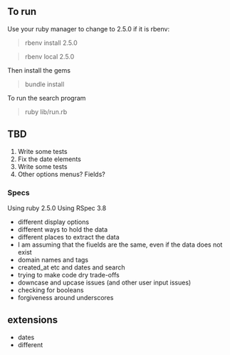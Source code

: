 ## To run
Use your ruby manager to change to 2.5.0
if it is rbenv:
> rbenv install 2.5.0

> rbenv local 2.5.0

Then install the gems
> bundle install

To run the search program
> ruby lib/run.rb

## TBD
1. Write some tests
2. Fix the date elements
3. Write some tests
4. Other options menus? Fields?

### Specs
Using ruby 2.5.0
Using RSpec 3.8


- different display options
- different ways to hold the data
- different places to extract the data
- I am assuming that the fiuelds are the same, even if the data does not exist
- domain names and tags
- created_at etc and dates and search
- trying to make code dry trade-offs
- downcase and upcase issues (and other user input issues)
- checking for booleans
- forgiveness around underscores

## extensions
- dates
- different 